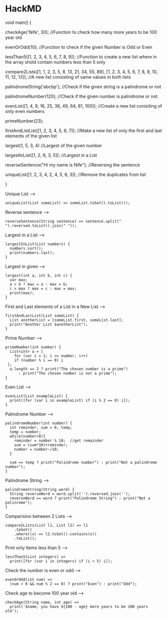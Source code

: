 # HackMD

void main() {
	
  checkAge('Nife', 30); //Function to check how many more years to be 100 year old
  
  evenOrOdd(10); //Function to check if the given Number is Odd or Even
  
  lessThan5([1, 2, 3, 4, 5, 6, 7, 8, 9]); //Function to create a new list where in the array shold contain numbers less than 5 only
  
  compare2Lists([1, 1, 2, 3, 5, 8, 13, 21, 34, 55, 89], [1, 2, 3, 4, 5, 6, 7, 8, 9, 10, 11, 12, 13]); //A new list consisting of same values in both lists
  
  palindromeString('abcbp'); //Check if the given string is a palindrome or not
  
  palindromeNumber(120); //Check if the given number is palindrome or not
  
  evenList([1, 4, 9, 16, 25, 36, 49, 64, 81, 100]); //Create a new list conisiting of only even numbers
  
  primeNumber(23);
  
  firstAndListList([1, 2, 3, 4, 5, 6, 7]); //Make a new list of only the first and last elements of the given list
  
  largest(1, 5, 3, 4) //Largest of the given number
  
  largestInList([1, 2, 6, 3, 5]); //Largest in a List
  
  reverseSentence("Hi my name is Nife"); //Reversing the sentence
  
  uniqueList([1, 2, 3, 4, 2, 4, 5, 6, 3]); //Remove the duplicates from list
  
}

Unique List -->
```
uniqueList(List someList) => someList.toSet().toList());
```

Reverse sentence -->
```
reverseSentence(String sentence) => sentence.split(" ").reversed.toList().join(" "));
```

Largest in a List -->
```
largestInList(List numbers) {
  numbers.sort();
  print(numbers.last);
}
```

Largest in given -->
```
largest(int a, int b, int c) {
  var max;
  a > b ? max = a : max = b;
  c > max ? max = c : max = max;
  print(max);
}
```

First and Last elements of a List in a New List -->
```
firstAndLastList(List someList) {
  List anotherList = [someList.first, someList.last];
  print("Another List $anotherList");
}
```

Prime Number -->
```
primeNumber(int number) {
  List<int> a = [
    for (var i = 1; i <= number; i++)
    if (number % i == 0) i
 ];
  a.length == 2 ? print("The chosen number is a prime")
      : print("The chosen number is not a prime");
}
```

Even List -->
```
evenList(List exampleList) {
  print([for (var i in exampleList) if (i % 2 == 0) i]);
}
```

Palindrome Number -->
```
palindromeNumber(int number) {
  int reminder, sum = 0, temp;
  temp = number;
  while(number>0){
    reminder = number % 10;  //get remainder
    sum = (sum*10)+reminder;
    number = number~/10;
  }

  sum == temp ? print("Palindrome number") : print("Not a palindrome number");
}
```
Palindrome String -->
```
palindromeString(String word) {
  String reverseWord = word.split('').reversed.join('');
  reverseWord == word ? print("Palindrome String") : print("Not a palinrome");
}
```
Comparision between 2 Lists -->
```
compare2Lists(List l1, List l2) => l1
    .toSet()
    .where((x) => l2.toSet().contains(x))
    .toList();
```

Print only items less than 5 -->
```
lessThan5(List integers) =>
  print([for (var i in integers) if (i < 5) i]);
```

Check the number is even or odd -->
```
evenOrOdd(int num) =>
  (num > 0 && num % 2 == 0) ? print("Even") : print("Odd");
```

Check age to become 100 year old -->
```
checkAge(String name, int age) => 
  print('$name, you have ${100 - age} more years to be 100 years old');
```
